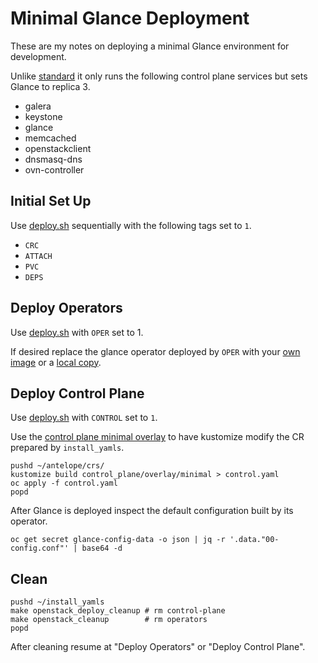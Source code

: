# Minimal Glance Deployment

These are my notes on deploying a minimal Glance environment for
development.

Unlike [standard](../docs/standard.md) it only runs the following
control plane services but sets Glance to replica 3.

- galera
- keystone
- glance
- memcached
- openstackclient
- dnsmasq-dns
- ovn-controller

## Initial Set Up

Use [deploy.sh](../scripts/deploy.sh) sequentially with the following
tags set to `1`.

- `CRC`
- `ATTACH`
- `PVC`
- `DEPS`

## Deploy Operators

Use [deploy.sh](../scripts/deploy.sh) with `OPER` set to 1.

If desired replace the glance operator deployed by `OPER`
with your [own image](image.md) or a [local copy](local.md).

## Deploy Control Plane

Use [deploy.sh](../scripts/deploy.sh) with `CONTROL` set to `1`.

Use the
[control plane minimal overlay](../crs/control_plane/overlay/minimal)
to have kustomize modify the CR prepared by `install_yamls`.

```
pushd ~/antelope/crs/
kustomize build control_plane/overlay/minimal > control.yaml
oc apply -f control.yaml
popd
```

After Glance is deployed inspect the default configuration built by
its operator.

```
oc get secret glance-config-data -o json | jq -r '.data."00-config.conf"' | base64 -d
```

## Clean

```
pushd ~/install_yamls
make openstack_deploy_cleanup # rm control-plane
make openstack_cleanup        # rm operators
popd
```

After cleaning resume at "Deploy Operators" or "Deploy Control Plane".
